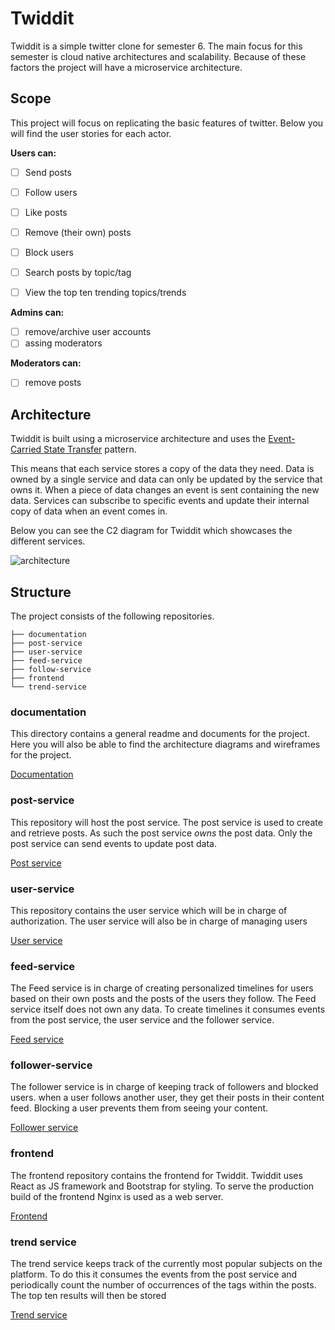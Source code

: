 # Twiddit

Twiddit is a simple twitter clone for semester 6.
The main focus for this semester is cloud native architectures and scalability.
Because of these factors the project will have a microservice architecture.

## Scope

This project will focus on replicating the basic features of twitter.
Below you will find the user stories for each actor.

**Users can:**
- [ ] Send posts
- [ ] Follow users
- [ ] Like posts
- [ ] Remove  (their own) posts
- [ ] Block users
- [ ]  Search posts by topic/tag
- [ ]  View the top ten trending topics/trends


**Admins can:**
- [ ] remove/archive user accounts
- [ ] assing moderators

**Moderators can:**
- [ ] remove posts


## Architecture
Twiddit is built using a microservice architecture and uses the [Event-Carried State Transfer](https://martinfowler.com/articles/201701-event-driven.html) pattern. 

This means that each service stores a copy of the data they need. Data is owned by a single service and data can only be updated by the service that owns it. When a piece of data changes an event is sent containing the new data.
Services can subscribe to specific events and update their internal copy of data when an event comes in.

Below you can see the C2 diagram for Twiddit which showcases the different services.

![architecture](https://github.com/s6-twitter-clone/documentation/blob/master/images/diagrams/architecture.png)

## Structure
The project consists of the following repositories.
```
├── documentation
├── post-service           
├── user-service            
├── feed-service			
├── follow-service			
├── frontend					
└── trend-service
```

### documentation
This directory contains a general readme and documents for the project.
Here you will also be able to find the architecture diagrams and wireframes for the project.

[Documentation](https://github.com/s6-twitter-clone/documentation/)

### post-service
This repository will host the post service.
The post service is used to create and retrieve posts. As such the post service *owns* the post data. Only the post service can send events to update post data.

[Post service](https://github.com/s6-twitter-clone/post-service/)

### user-service
This repository contains the user service which will be in charge of authorization.
The user service will also be in charge of managing users

[User service](https://github.com/s6-twitter-clone/user-service/)

### feed-service
The Feed service is in charge of creating personalized timelines for users based on their own posts and the posts of the users they follow. The Feed service itself does not own any data. To create timelines it consumes events from the post service, the user service and the follower service. 

[Feed service](https://github.com/s6-twitter-clone/feed-service/)

### follower-service
The follower service is in charge of keeping track of followers and blocked users.
when a user follows another user, they get their posts in their content feed.
Blocking a user prevents them from seeing your content.

[Follower service](https://github.com/s6-twitter-clone/follower-service/)

### frontend
The frontend repository contains the frontend for Twiddit.
Twiddit uses React as JS framework and Bootstrap for styling. 
To serve the production build of the frontend Nginx is used as a web server.

[Frontend](https://github.com/s6-twitter-clone/frontend/)

### trend service
The trend service keeps track of the currently most popular subjects on the platform.
To do this it consumes the events from the post service and periodically count the number of occurrences of the tags within the posts. The top ten results will then be stored

[Trend service](https://github.com/s6-twitter-clone/trend-service/)